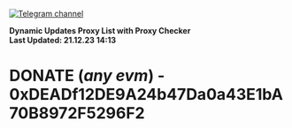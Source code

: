 [![Telegram channel](https://img.shields.io/endpoint?url=https://runkit.io/damiankrawczyk/telegram-badge/branches/master?url=https://t.me/n4z4v0d)](https://t.me/n4z4v0d) 

**Dynamic Updates Proxy List with Proxy Checker**  
**Last Updated: 21.12.23 14:13**

# DONATE (_any evm_) - 0xDEADf12DE9A24b47Da0a43E1bA70B8972F5296F2
